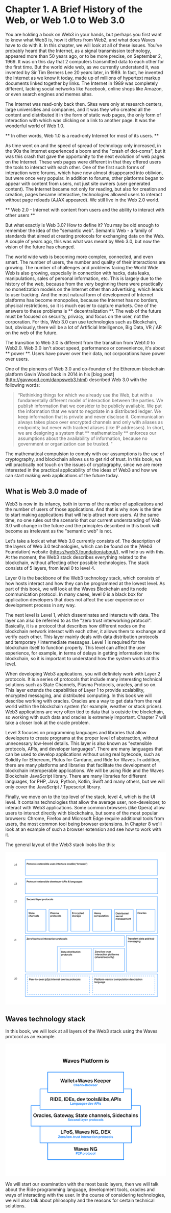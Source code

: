 # Chapter 1. A Brief History of the Web, or Web 1.0 to Web 3.0

You are holding a book on Web3 in your hands, but perhaps you first want to know what Web3 is, how it differs from Web2, and what does Waves have to do with it. In this chapter, we will look at all of these issues.
You've probably heard that the Internet, as a signal transmission technology, appeared more than 50 years ago, or to be more precise, on September 2, 1969. It was on this day that 2 computers transmitted data to each other for the first time. But the world wide web, as we currently understand it, was invented by Sir Tim Berners Lee 20 years later, in 1989. In fact, he invented the Internet as we know it today, made up of millions of hypertext markup documents linked together by links. The Internet in 1989 was completely different, lacking social networks like Facebook, online shops like Amazon, or even search engines and memes sites.

The Internet was read-only back then. Sites were only at research centers, large universities and companies, and it was they who created all the content and distributed it in the form of static web pages, the only form of interaction with which was clicking on a link to another page. It was the wonderful world of Web 1.0.

** In other words, Web 1.0 is a read-only Internet for most of its users. **

As time went on and the speed of spread of technology only increased, in the 90s the Internet experienced a boom and the "crash of dot-coms", but it was this crash that gave the opportunity to the next evolution of web pages on the Internet. These web pages were different in that they offered users the tools to interact with each other. One of the first such forms of interaction were forums, which have now almost disappeared into oblivion, but were once very popular. In addition to forums, other platforms began to appear with content from users, not just site owners (user generated content). The Internet became not only for reading, but also for creation and creation, pages became interactive, technologies allowed users to interact without page reloads (AJAX appeared). We still live in the Web 2.0 world.

** Web 2.0 - Internet with content from users and the ability to interact with other users **

But what exactly is Web 3.0? How to define it? You may be old enough to remember the idea of ​​the "semantic web". Semantic Web - a family of standards that aimed at creating protocols for exchanging data on the Web. A couple of years ago, this was what was meant by Web 3.0, but now the vision of the future has changed.

The world wide web is becoming more complex, connected, and even smart. The number of users, the number and quality of their interactions are growing. The number of challenges and problems facing the World Wide Web is also growing, especially in connection with hacks, data leaks, manipulations, sales of personal information, etc. This is largely due to the history of the web, because from the very beginning there were practically no monetization models on the Internet other than advertising, which leads to user tracking. And the most natural form of development of Internet platforms has become monopolies, because the Internet has no borders, physical restrictions, so it is much easier to capture markets. One of the answers to these problems is ** decentralization **. The web of the future must be focused on security, privacy, and focus on the user, not the corporation. For this, Web 3.0 can use technologies such as Blockchain, but, obviously, there will be a lot of Artificial Intelligence, Big Data, VR / AR on the web of the future.

The transition to Web 3.0 is different from the transition from Web1.0 to Web2.0. Web 3.0 isn't about speed, performance or convenience, it's about ** power **. Users have power over their data, not corporations have power over users.

One of the pioneers of Web 3.0 and co-founder of the Ethereum blockchain platform Gavin Wood back in 2014 in his [blog post] (http://gavwood.com/dappsweb3.html) described Web 3.0 with the following words:

> “Rethinking things for which we already use the Web, but with a fundamentally different model of interaction between the parties. We publish information that we consider to be publicly available. We put the information that we want to negotiate in a distributed ledger. We keep information that is private and never disclose it. Communication always takes place over encrypted channels and only with aliases as endpoints; but never with tracked aliases (like IP addresses). In short, we are designing a system that ** mathematically ** enforces our assumptions about the availability of information, because no government or organization can be trusted. "

The mathematical compulsion to comply with our assumptions is the use of cryptography, and blockchain allows us to get rid of trust. In this book, we will practically not touch on the issues of cryptography, since we are more interested in the practical applicability of the ideas of Web3 and how we can start making web applications of the future today.

## What is Web 3.0 made of

Web3 is now in its infancy, both in terms of the number of applications and the number of users of those applications. And that is why now is the time to start making applications that will help attract more users. At the same time, no one rules out the scenario that our current understanding of Web 3.0 will change in the future and the principles described in this book will become as irrelevant as the "semantic web" is not.

Let's take a look at what Web 3.0 currently consists of. The description of the layers of Web 3.0 technologies, which can be found on the [Web3 Foundation] website (https://web3.foundation/about/), will help us with this. At the moment, the Web3 stack describes everything related to the blockchain, without affecting other possible technologies. The stack consists of 5 layers, from level 0 to level 4.

Layer 0 is the backbone of the Web3 technology stack, which consists of how hosts interact and how they can be programmed at the lowest level. As part of this book, we will look at the Waves Blockchain and its node communication protocol. In many cases, level 0 is a black box for application developers that does not affect the user experience or development process in any way.

The next level is Level 1, which disseminates and interacts with data. The layer can also be referred to as the "zero trust interworking protocol". Basically, it is a protocol that describes how different nodes on the blockchain network interact with each other, it allows them to exchange and verify each other. This layer mainly deals with data distribution protocols and temporary / intermediate messages. Level 1 is required for the blockchain itself to function properly. This level can affect the user experience, for example, in terms of delays in getting information into the blockchain, so it is important to understand how the system works at this level.

When developing Web3 applications, you will definitely work with Layer 2 protocols. It is a series of protocols that include many interesting technical solutions such as State Channels, Plasma Protocols, oracles, and so on. This layer extends the capabilities of Layer 1 to provide scalability, encrypted messaging, and distributed computing. In this book we will describe working with oracles. Oracles are a way to get data from the real world within the blockchain system (for example, weather or stock prices). Web3 applications are very often tied to data that is outside the blockchain, so working with such data and oracles is extremely important. Chapter 7 will take a closer look at the oracle problem.

Level 3 focuses on programming languages ​​and libraries that allow developers to create programs at the proper level of abstraction, without unnecessary low-level details. This layer is also known as "extensible protocols, APIs, and developer languages". There are many languages ​​that can be used to develop applications without using real bytecode, such as Solidity for Ethereum, Plutus for Cardano, and Ride for Waves. In addition, there are many platforms and libraries that facilitate the development of blockchain interoperable applications. We will be using Ride and the Waves Blockchain JavaScript library. There are many libraries for different languages, for PHP, Java, Python, Kotlin, Swift and many others, but we will only cover the JavaScript / Typescript library.

Finally, we move on to the top level of the stack, level 4, which is the UI level. It contains technologies that allow the average user, non-developer, to interact with Web3 applications. Some common browsers (like Opera) allow users to interact directly with blockchains, but some of the most popular browsers: Chrome, Firefox and Microsoft Edge require additional tools from users, the most common tool being browser extensions. In Chapter 8 we'll look at an example of such a browser extension and see how to work with it.

The general layout of the Web3 stack looks like this:

![Web3 Stack](../../assets/1-0-1-1-web3-stack.png "Web3 Stack")

## Waves technology stack

In this book, we will look at all layers of the Web3 stack using the Waves protocol as an example.

![Waves Web3 Stack](../../assets/1-0-1-2-waves-web3-stack.png "Waves Web3 Stack")

We will start our examination with the most basic layers, then we will talk about the Ride programming language, development tools, oracles and ways of interacting with the user. In the course of considering technologies, we will also talk about philosophy and the reasons for certain technical solutions.